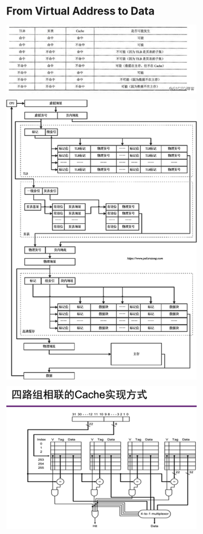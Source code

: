 # From Virtual Address to Data

![6fbad4669c976c07e2366d38c466ffae](va.assets/6fbad4669c976c07e2366d38c466ffae.png)

![1028529673](va.assets/1028529673-8372704.png)

![Screen Shot 2021-12-02 at 4.18.16 PM](va.assets/Screen%20Shot%202021-12-02%20at%204.18.16%20PM.png)





